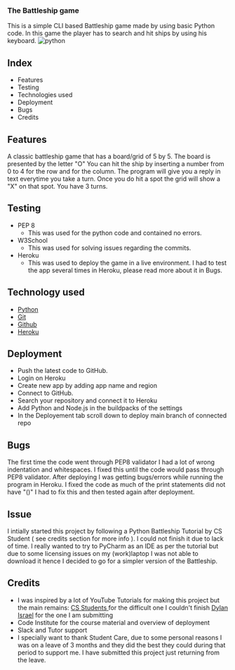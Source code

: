 ### The Battleship game

This is a simple CLI based Battleship game made by using basic Python code.
In this game the player has to search and hit ships by using his keyboard. 
![python](https://user-images.githubusercontent.com/98779723/191877713-6a9ff2d7-a380-4322-8334-96c33fa67508.png)

## Index

* Features
* Testing
* Technologies used
* Deployment
* Bugs
* Credits


## Features

A classic battleship game that has a board/grid of 5 by 5. The board is presented by the letter "O"
You can hit the ship by inserting a number from 0 to 4 for the row and for the column. The program will give you a reply in text everytime you take a turn. Once you do hit a spot the grid will show a "X" on that spot. You have 3 turns.

## Testing

* PEP 8
  * This was used for the python code and contained no errors.
* W3School 
  * This was used for solving issues regarding the commits.
* Heroku 
  * This was used to deploy the game in a live environment.
I had to test the app several times in Heroku, please read more about it in Bugs.


## Technology used

 * [Python](https://en.wikipedia.org/wiki/Python_(programming_language))
 * [Git](https://en.wikipedia.org/wiki/Git) 
 * [Github](https://en.wikipedia.org/wiki/GitHub) 
 * [Heroku](https://en.wikipedia.org/wiki/Heroku)


## Deployment

* Push the latest code to GitHub.
* Login on Heroku
* Create new app by adding app name and region
* Connect to GitHub.
* Search your repository and connect it to Heroku
* Add Python and Node.js in the buildpacks of the settings
* In the Deployement tab scroll down to deploy main branch of connected repo


## Bugs

The first time the code went through PEP8 validator I had a lot of wrong indentation and whitespaces. I fixed this until the code would pass through PEP8 validator.
After deploying I was getting bugs/errors while running the program in Heroku. I fixed the code as much of the print statements did not have "()" I had to fix this and then tested again after deployment.

## Issue

I intially started this project by following a Python Battleship Tutorial by CS Student ( see credits section for more info ). I could not finish it due to lack of time. I really wanted to try to PyCharm as an IDE as per the tutorial but due to some licensing issues on my (work)laptop I was not able to download it hence I decided to go for a simpler version of the Battleship.

## Credits

* I was inspired by a lot of YouTube Tutorials for making this project but the main remains:
[CS Students ](https://www.youtube.com/watch?v=MgJBgnsDcF0&t=1165s) for the difficult one I couldn't finish
[Dylan Israel](https://www.youtube.com/watch?v=7Ki_2gr0rsE) for the one I am submitting
* Code Institute for the course material and overview of deployment
* Slack and Tutor support 
* I specially want to thank Student Care, due to some personal reasons I was on a leave of 3 months and they did the best they could during that period to support me. I have submitted this project just returning from the leave.
